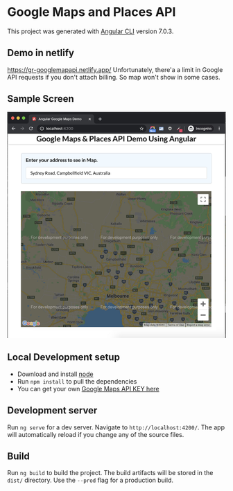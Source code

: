 # Google Maps and Places API

This project was generated with [Angular CLI](https://github.com/angular/angular-cli) version 7.0.3.

## Demo in netlify

https://gr-googlemapapi.netlify.app/
Unfortunately, there'a a limit in Google API requests if you don't attach billing. So map won't show in some cases.

## Sample Screen

![Angular - Google Maps Demo](src/assets/images/samplescreen.jpg)

## Local Development setup

- Download and install [node](https://nodejs.org/en/download)
- Run `npm install` to pull the dependencies
- You can get your own [Google Maps API KEY here](https://developers.google.com/maps/documentation/javascript/get-api-key)

## Development server

Run `ng serve` for a dev server. Navigate to `http://localhost:4200/`. The app will automatically reload if you change any of the source files.

## Build

Run `ng build` to build the project. The build artifacts will be stored in the `dist/` directory. Use the `--prod` flag for a production build.
